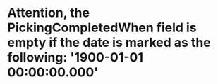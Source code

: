 # Attention, the PickingCompletedWhen field is empty if the date is marked as the following: '1900-01-01 00:00:00.000'
